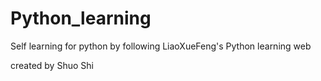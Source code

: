 # Python_learning
Self learning for python by following LiaoXueFeng's Python learning web

created by Shuo Shi
